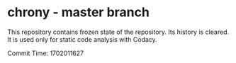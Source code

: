 # chrony - master branch

This repository contains frozen state of the repository.
Its history is cleared. It is used only for static code
analysis with Codacy.

Commit Time: 1702011627